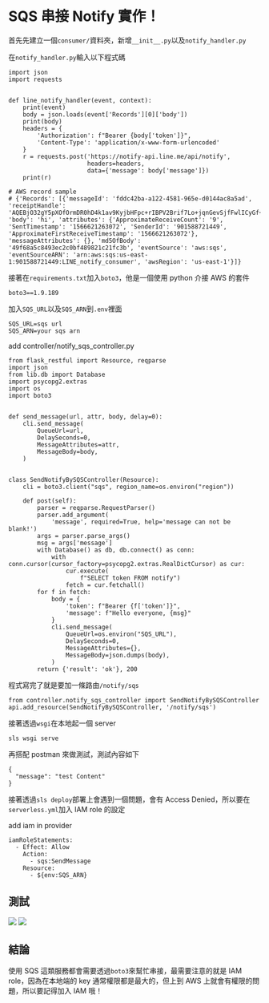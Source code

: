 # SQS 串接 Notify 實作！

首先先建立一個`consumer/`資料夾，新增`__init__.py`以及`notify_handler.py`

在`notify_handler.py`輸入以下程式碼

```python=
import json
import requests


def line_notify_handler(event, context):
    print(event)
    body = json.loads(event['Records'][0]['body'])
    print(body)
    headers = {
        'Authorization': f"Bearer {body['token']}",
        'Content-Type': 'application/x-www-form-urlencoded'
    }
    r = requests.post('https://notify-api.line.me/api/notify',
                      headers=headers,
                      data={'message': body['message']})
    print(r)

# AWS record sample
# {'Records': [{'messageId': 'fddc42ba-a122-4581-965e-d0144ac8a5ad', 'receiptHandle': 'AQEBjO32gY5pXOfOrmDR0hD4k1av9KyjbHFpc+rIBPV2Brif7Lo+jqnGevSjfFwlICyGf+BhWwKaxFw8XdB3QTzRbw0vnLURjnQeDSBrJHa/S57SRs9TOLRBq38maycAVg69iZbetg9VhLMBCcLtOtPHTzKkmo+/Sosm51WA5CzXK7A0rteikx6nxS1CUIpq6MAujodupP0Hgr5RjK5nH/nmxA4Db0leWEmLokalZbtlx4W14tp7PZxPOrQOLDaGrH//p4h32tY8IN3MkCqi+gyNT7kCU4KwCGOIrybb07ZWyKBTKw+KOMNr/Ykj4z2N1qxIvTM55UY9d8V29YsH32OjrZTei5P7Nke/51E2tWkmkqoFAlqzxDjQPvpP+Pvvr8aazeeZ6opkr59UefAiiyM71Q==', 'body': 'hi', 'attributes': {'ApproximateReceiveCount': '9', 'SentTimestamp': '1566621263072', 'SenderId': '901588721449', 'ApproximateFirstReceiveTimestamp': '1566621263072'}, 'messageAttributes': {}, 'md5OfBody': '49f68a5c8493ec2c0bf489821c21fc3b', 'eventSource': 'aws:sqs', 'eventSourceARN': 'arn:aws:sqs:us-east-1:901588721449:LINE_notify_consumer', 'awsRegion': 'us-east-1'}]}
```

接著在`requirements.txt`加入`boto3`，他是一個使用 python 介接 AWS 的套件

```
boto3==1.9.189
```

加入`SQS_URL`以及`SQS_ARN`到`.env`裡面

```
SQS_URL=sqs url
SQS_ARN=your sqs arn
```

add controller/notify_sqs_controller.py

```python=
from flask_restful import Resource, reqparse
import json
from lib.db import Database
import psycopg2.extras
import os
import boto3


def send_message(url, attr, body, delay=0):
    cli.send_message(
        QueueUrl=url,
        DelaySeconds=0,
        MessageAttributes=attr,
        MessageBody=body,
    )


class SendNotifyBySQSController(Resource):
    cli = boto3.client("sqs", region_name=os.environ("region"))

    def post(self):
        parser = reqparse.RequestParser()
        parser.add_argument(
            'message', required=True, help='message can not be blank!')
        args = parser.parse_args()
        msg = args['message']
        with Database() as db, db.connect() as conn:
            with conn.cursor(cursor_factory=psycopg2.extras.RealDictCursor) as cur:
                cur.execute(
                    f"SELECT token FROM notify")
                fetch = cur.fetchall()
        for f in fetch:
            body = {
                'token': f"Bearer {f['token']}",
                'message': f"Hello everyone, {msg}"
            }
            cli.send_message(
                QueueUrl=os.environ("SQS_URL"),
                DelaySeconds=0,
                MessageAttributes={},
                MessageBody=json.dumps(body),
            )
        return {'result': 'ok'}, 200
```

程式寫完了就是要加一條路由`/notify/sqs`

```
from controller.notify_sqs_controller import SendNotifyBySQSController
api.add_resource(SendNotifyBySQSController, '/notify/sqs')
```

接著透過`wsgi`在本地起一個 server

```
sls wsgi serve
```

再搭配 postman 來做測試，測試內容如下

```
{
  "message": "test Content"
}
```

接著透過`sls deploy`部署上會遇到一個問題，會有 Access Denied，所以要在`serverless.yml`加入 IAM role 的設定

add iam in provider

```yaml=
iamRoleStatements:
  - Effect: Allow
    Action:
      - sqs:SendMessage
    Resource:
      - ${env:SQS_ARN}
```

## 測試

![](https://i.imgur.com/5FViVEk.png)
![](https://i.imgur.com/Xg70nDp.png)

## 結論

使用 SQS 這類服務都會需要透過`boto3`來幫忙串接，最需要注意的就是 IAM role，因為在本地端的 key 通常權限都是最大的，但上到 AWS 上就會有權限的問題，所以要記得加入 IAM 哦！
